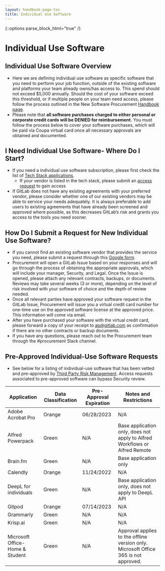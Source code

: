 ```yaml
---
layout: handbook-page-toc
title: Individual Use Software
---
```


{::options parse_block_html="true" /}

<link rel="stylesheet" type="text/css" href="/stylesheets/biztech.css" />

# Individual Use Software

## Individual Use Software Overview
- Here we are defining individual use software as specific software that you need to perform your job function, outside of the existing software and platforms your team already owns/has access to. This spend should not exceed $5,000 annually. Should the cost of your software exceed this threshold, or if multiple people on your team need access, please follow the process outlined in the New Software Procurement [Handbook page](https://about.gitlab.com/handbook/finance/procurement/new-software/).
- Please note that **all software purchases charged to either personal or corporate credit cards will be DENIED for reimbursement.** You must follow the process below to cover your software purchases, which will be paid via Coupa virtual card once all necessary approvals are obtained and documented.

## I Need Individual Use Software- Where Do I Start?
- If you need a individual use software subscription, please first check the list of [Tech Stack applications](https://gitlab.com/gitlab-com/www-gitlab-com/-/blob/master/data/tech_stack.yml).
    - If your vendor is listed in the tech stack, please submit an [access request](https://gitlab.com/gitlab-com/team-member-epics/access-requests/-/issues/new?issue%5Bassignee_id%5D=&issue%5Bmilestone_id%5D=) to gain access
- If GitLab does not have any existing agreements with your preferred vendor, please consider whether one of our existing vendors may be able to service your needs adequately. It is always preferable to add users to existing agreements that have already been screened and approved where possible, as this decreases GitLab’s risk and grants you access to the tools you need sooner.

## How Do I Submit a Request for New Individual Use Software?
- If you cannot find an existing software vendor that provides the service you need, please submit a request through this [Google form](https://docs.google.com/forms/d/e/1FAIpQLSfWp2lnSKp0gTKBfZxol-YEkTst4gtOYpRJQvnVvDzhcGuxwg/viewform). 
- Procurement will open a GitLab Issue based on your responses and will go through the process of obtaining the appropriate approvals, which will include your manager, Security, and Legal. Once the Issue is opened, please attach any relevant contracts, backups, or documents. Reviews may take several weeks (3 or more), depending on the level of risk involved with your software of choice and the depth of review needed.
- Once all relevant parties have approved your software request in the GitLab Issue, Procurement will issue you a virtual credit card number for one-time use on the approved software license at the approved price. This information will come via email.
- After you have purchased your software with the virtual credit card, please forward a copy of your receipt to ap@gitlab.com as confirmation if there are no other contracts or backup documents.
- If you have any questions, please reach out to the Procurement team through the #procurement Slack channel.

## Pre-Approved Individual-Use Software Requests
- See below for a listing of individual-use software that has been vetted and pre-approved by [Third Party Risk Management](https://about.gitlab.com/handbook/engineering/security/security-assurance/security-risk/third-party-risk-management.html#risk-acceptance-process). Access requests associated to pre-approved software can bypass Security review. 

| Application | Data Classification | Pre-Approval Expiration | Notes and Restrictions |
| ------ | ------ | ------ | ------ |
| Adobe Acrobat Pro | Orange | 06/28/2023 | N/A |
|Alfred Powerpack|Green|N/A| Base application only, does not apply to Alfred Workflows or Alfred Remote |
|Brain.fm|Green|N/A| Base application only |
| Calendly | Orange | 11/24/2022 | N/A |
|DeepL for individuals|Green|N/A| Base application only, does not apply to DeepL API |
| Gitpod | Orange | 07/14/2023 | N/A |
| Grammarly | Green | N/A | N/A |
| Krisp.ai | Green | N/A | N/A |
|Microsoft Office- Home & Student|Green|N/A| Approval applies to the offline version only. Microsoft Office 365 is not approved.|

